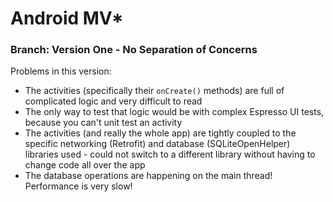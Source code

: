 # Android MV*

### Branch: Version One - No Separation of Concerns

Problems in this version:
* The activities (specifically their `onCreate()` methods) are full of complicated logic and very difficult to read
* The only way to test that logic would be with complex Espresso UI tests, because you can't unit test an activity
* The activities (and really the whole app) are tightly coupled to the specific networking (Retrofit) and database (SQLiteOpenHelper) libraries used - could not switch to a different library without having to change code all over the app
* The database operations are happening on the main thread! Performance is very slow!
